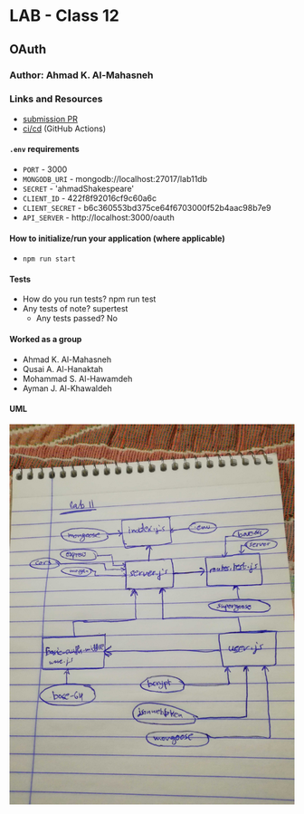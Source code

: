 # LAB - Class 12

## OAuth

### Author: Ahmad K. Al-Mahasneh

### Links and Resources

- [submission PR](https://github.com/401-advanced-javascript-AhmadK/authentication/pull/2)
- [ci/cd](https://github.com/401-advanced-javascript-AhmadK/authentication/actions) (GitHub Actions)

#### `.env` requirements
- `PORT` - 3000
- `MONGODB_URI` - mongodb://localhost:27017/lab11db 
- `SECRET` - 'ahmadShakespeare'
- `CLIENT_ID` - 422f8f92016cf9c60a6c
- `CLIENT_SECRET` - b6c360553bd375ce64f6703000f52b4aac98b7e9
- `API_SERVER` - http://localhost:3000/oauth



#### How to initialize/run your application (where applicable)

- `npm run start`

#### Tests

- How do you run tests?
  npm run test
- Any tests of note?
  supertest
  - Any tests passed? 
   No

#### Worked as a group
  - Ahmad K. Al-Mahasneh
  - Qusai A. Al-Hanaktah
  - Mohammad S. Al-Hawamdeh
  - Ayman J. Al-Khawaldeh

#### UML

![basic-auth](assets/basic-auth.jpg)